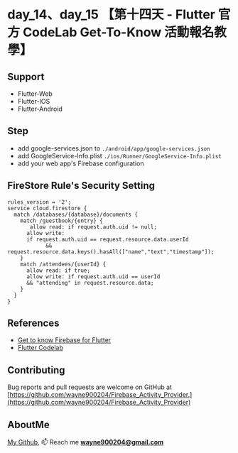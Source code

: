 # day_14、day_15 【第十四天 - Flutter 官方 CodeLab Get-To-Know 活動報名教學】

## Support
- Flutter-Web
- Flutter-IOS
- Flutter-Android
## Step
 - add google-services.json to ```./android/app/google-services.json```
 - add GoogleService-Info.plist ```./ios/Runner/GoogleService-Info.plist```
 - add your web app's Firebase configuration
## FireStore Rule's Security Setting
```shell script
rules_version = '2';
service cloud.firestore {
  match /databases/{database}/documents {
    match /guestbook/{entry} {
       allow read: if request.auth.uid != null;
      allow write:
      if request.auth.uid == request.resource.data.userId
      		&& request.resource.data.keys().hasAll(["name","text","timestamp"]);
    }
    match /attendees/{userId} {
      allow read: if true;
      allow write: if request.auth.uid == userId
      && "attending" in request.resource.data;
    }
  }
}
```

## References
- [Get to know Firebase for Flutter](https://firebase.google.com/codelabs/firebase-get-to-know-flutter#5)
- [Flutter Codelab](https://github.com/flutter/codelabs)

## Contributing
Bug reports and pull requests are welcome on GitHub at [https://github.com/wayne900204/Firebase_Activity_Provider.](https://github.com/wayne900204/Firebase_Activity_Provider)

## AboutMe
[My Github](https://github.com/wayne900204),
📫  Reach me  **wayne900204@gmail.com**
